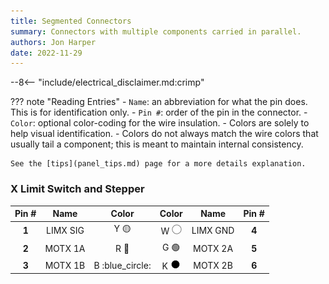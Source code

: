 ```yaml
---
title: Segmented Connectors
summary: Connectors with multiple components carried in parallel.
authors: Jon Harper
date: 2022-11-29
---
```


--8<-- "include/electrical_disclaimer.md:crimp"

??? note "Reading Entries"
    - `Name`: an abbreviation for what the pin does. This is for identification only.
    - `Pin #`: order of the pin in the connector.
    - `Color`: optional color-coding for the wire insulation.
        - Colors are solely to help visual identification.
        - Colors do not always match the wire colors that usually tail a component; this is meant to maintain internal consistency.

    See the [tips](panel_tips.md) page for a more details explanation.

### X Limit Switch and Stepper

| Pin #  | Name     | Color             |  Color             | Name     | Pin #   |
|:------:|:--------:|:-----------------:|:------------------:|:--------:|:-------:|
| **1**  | LIMX SIG | Y :yellow_circle: | W ![white][white]  | LIMX GND | **4**   |
| **2**  | MOTX 1A  | R :red_circle:    | G :green_circle:   | MOTX 2A  | **5**   |
| **3**  | MOTX 1B  | B :blue_circle:   | K ![black][black]  | MOTX 2B  | **6**   |

[black]: ../img/black_circle.png
[white]: ../img/white_circle.png